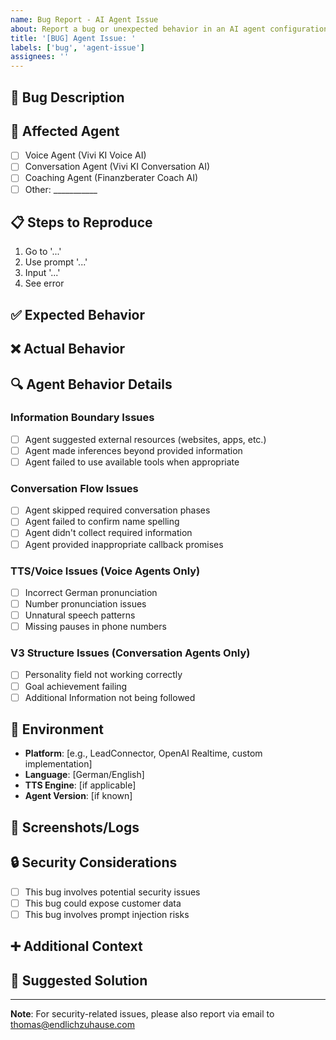```yaml
---
name: Bug Report - AI Agent Issue
about: Report a bug or unexpected behavior in an AI agent configuration
title: '[BUG] Agent Issue: '
labels: ['bug', 'agent-issue']
assignees: ''
---
```


## 🐛 Bug Description
<!-- Clearly describe what the bug is -->

## 🤖 Affected Agent
<!-- Check all that apply -->
- [ ] Voice Agent (Vivi KI Voice AI)
- [ ] Conversation Agent (Vivi KI Conversation AI)  
- [ ] Coaching Agent (Finanzberater Coach AI)
- [ ] Other: ___________

## 📋 Steps to Reproduce
1. Go to '...'
2. Use prompt '...'
3. Input '...'
4. See error

## ✅ Expected Behavior
<!-- Clear description of what you expected to happen -->

## ❌ Actual Behavior
<!-- Clear description of what actually happened -->

## 🔍 Agent Behavior Details
### Information Boundary Issues
- [ ] Agent suggested external resources (websites, apps, etc.)
- [ ] Agent made inferences beyond provided information
- [ ] Agent failed to use available tools when appropriate

### Conversation Flow Issues
- [ ] Agent skipped required conversation phases
- [ ] Agent failed to confirm name spelling
- [ ] Agent didn't collect required information
- [ ] Agent provided inappropriate callback promises

### TTS/Voice Issues (Voice Agents Only)
- [ ] Incorrect German pronunciation
- [ ] Number pronunciation issues
- [ ] Unnatural speech patterns
- [ ] Missing pauses in phone numbers

### V3 Structure Issues (Conversation Agents Only)
- [ ] Personality field not working correctly
- [ ] Goal achievement failing
- [ ] Additional Information not being followed

## 📱 Environment
- **Platform**: [e.g., LeadConnector, OpenAI Realtime, custom implementation]
- **Language**: [German/English]
- **TTS Engine**: [if applicable]
- **Agent Version**: [if known]

## 📎 Screenshots/Logs
<!-- Add screenshots or conversation logs if applicable -->

## 🔒 Security Considerations
- [ ] This bug involves potential security issues
- [ ] This bug could expose customer data
- [ ] This bug involves prompt injection risks

## ➕ Additional Context
<!-- Any other context about the problem -->

## 🎯 Suggested Solution
<!-- If you have ideas for how to fix this -->

---
**Note**: For security-related issues, please also report via email to thomas@endlichzuhause.com